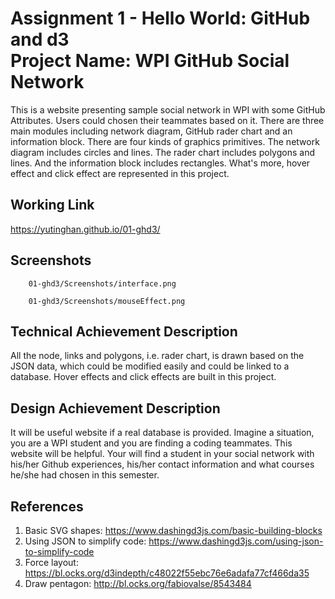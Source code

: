 Assignment 1 - Hello World: GitHub and d3  
Project Name:  WPI GitHub Social Network
===

This is a website presenting sample social network in WPI with some GitHub Attributes. Users could chosen their teammates based on it.
There are three main modules including network diagram, GitHub rader chart and an information block.
There are four kinds of graphics primitives. The network diagram includes circles and lines. The rader chart includes polygons and lines. And the information block includes rectangles.
What's more, hover effect and click effect are represented in this project.


Working Link
---
https://yutinghan.github.io/01-ghd3/

Screenshots
---

        01-ghd3/Screenshots/interface.png
        
        01-ghd3/Screenshots/mouseEffect.png
      


Technical Achievement Description
---
All the node, links and polygons, i.e. rader chart, is drawn based on the JSON data, which could be modified easily and could be linked to a database.
Hover effects and click effects are built in this project.

Design Achievement Description
---
It will be useful website if a real database is provided. 
Imagine a situation, you are a WPI student and you are finding a coding teammates. This website will be helpful. Your will find a student in your social network with his/her Github experiences, his/her contact information and what courses he/she had chosen in this semester.

References
---
1. Basic SVG shapes:  https://www.dashingd3js.com/basic-building-blocks
2. Using JSON to simplify code: https://www.dashingd3js.com/using-json-to-simplify-code
3. Force layout: https://bl.ocks.org/d3indepth/c48022f55ebc76e6adafa77cf466da35
4. Draw pentagon: http://bl.ocks.org/fabiovalse/8543484



